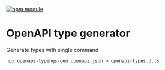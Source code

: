 [![npm module](https://badge.fury.io/js/@kallinen%2Fopenapi-typings-gen.svg)](https://www.npmjs.org/package/@kallinen/openapi-typings-gen)

# OpenAPI type generator

Generate types with single command

```
npx openapi-typings-gen openapi.json > openapi-types.d.ts
```
